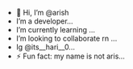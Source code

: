 - 👋 Hi, I’m @arish
- I’m a developer...
- I’m currently learning ...
- I’m looking to collaborate rn ...
- Ig @its__hari__0...
- ⚡ Fun fact: my name is not aris...

<!---
arish0tmp/arish0tmp is a ✨ special ✨ repository because its `README.md` (this file) appears on your GitHub profile.
You can click the Preview link to take a look at your changes.
--->
